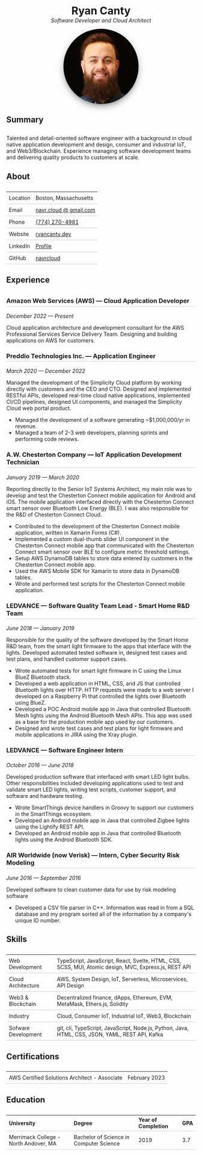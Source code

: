 <style>
    h1 {
        margin: 0;
        text-align: center;
    }

    h2 {
        position: relative;
        padding-bottom: 0.5em;
    }

    h2:before {
        content: "";
        position: absolute;
        left: 0;
        bottom: 0;
        width : 3em;
        border-bottom: 3px solid {palette.primary.main};
    }

    h3 {
        border-bottom: 1px solid #ccc;
        padding-bottom: 0.25em;
    }

    table {
        border-collapse: collapse;
    }

    tr {
        border-bottom: 1px solid #ccc;
    }

    td {
        padding: 0.5em;
    }

    .headshot {
        position: relative;
        overflow: hidden;
        width: 200px;
        height: 200px;
        border-radius: 50%;
        margin: 0 auto;
        box-shadow: 0px 6px 6px -3px rgba(0,0,0,0.2),0px 10px 14px 1px rgba(0,0,0,0.14),0px 4px 18px 3px rgba(0,0,0,0.12);
        border: 3px solid {palette.primary.main};
    }

    .headshot img {
        width: 100%;
        height: auto;
    }
</style>

# Ryan Canty

<p style="margin-top: 0; text-align: center;"><em>Software Developer and Cloud Architect</em></p>

<div class='headshot'>
    <img src='images/Headshot.jpg'>
</div>

## Summary

Talented and detail-oriented software engineer with a background in cloud native application development and design, consumer and industrial IoT, and Web3/Blockchain. Experience managing software development teams and delivering quality products to customers at scale.

## About

|          |                                                                                                                      |
| -------- | -------------------------------------------------------------------------------------------------------------------- |
| Location | Boston, Massachusetts                                                                                                |
| Email    | <a href="mailto:nayr.cloud@gmail.com" style="color:{palette.text.primary}">nayr.cloud @ gmail.com</a>                |
| Phone    | <a href="tel:+17742704981" style="color:{palette.text.primary}">(774) 270-4981</a>                                   |
| Website  | <a href="https://ryancanty.dev" target="website" style="color:{palette.text.primary}">ryancanty.dev</a>              |
| LinkedIn | <a href="https://www.linkedin.com/in/ryan-canty/" target="LinkedIn" style="color:{palette.text.primary}">Profile</a> |
| GitHub   | <a href="https://github.com/nayrcloud/" target="GitHub" style="color:{palette.text.primary}">nayrcloud</a>           |

## Experience

### **Amazon Web Services (AWS)** — Cloud Application Developer

_December 2022 — Present_

Cloud application architecture and development consultant for the AWS Professional Services Service Delivery Team. Designing and building applications on AWS for customers.

### **Preddio Technologies Inc.** — Application Engineer

_March 2020 — December 2022_

Managed the development of the Simplicity Cloud platform by working directly with customers and the CEO and CTO. Designed and implemented RESTful APIs, developed real-time cloud native applications, implemented CI/CD pipelines, designed UI components, and managed the Simplicity Cloud web portal product.

-   Managed the development of a software generating ~$1,000,000/yr in revenue.
-   Managed a team of 2-3 web developers, planning sprints and performing code reviews.

### **A.W. Chesterton Company** — IoT Application Development Technician

_January 2019 — March 2020_

Reporting directly to the Senior IoT Systems Architect, my main role was to develop and test the Chesterton Connect mobile application for Android and iOS. The mobile application interfaced directly with the Chesterton Connect smart sensor over Bluetooth Low Energy (BLE). I was also responsible for the R&D of Chesterton Connect Cloud.

-   Contributed to the development of the Chesterton Connect mobile application, written in Xamarin Forms (C#).
-   Implemented a custom dual-thumb slider UI component in the Chesterton Connect mobile app that communicated with the Chesterton Connect smart sensor over BLE to configure metric threshold settings.
-   Setup AWS DynamoDB tables to store data entered by customers in the Chesterton Connect mobile app.
-   Used the AWS Mobile SDK for Xamarin to store data in DynamoDB tables.
-   Wrote and performed test scripts for the Chesterton Connect mobile application.

### **LEDVANCE** — Software Quality Team Lead - Smart Home R&D Team

_June 2018 — January 2019_

Responsible for the quality of the software developed by the Smart Home R&D team, from the smart light firmware to the apps that interface with the lights. Developed automated tested software in, designed test cases and test plans, and handled customer support cases.

-   Wrote automated tests for smart light firmware in C using the Linux BlueZ Bluetooth stack.
-   Developed a web application in HTML, CSS, and JS that controlled Bluetooth lights over HTTP. HTTP requests were made to a web server I developed on a Raspberry Pi that controlled the lights over Bluetooth using BlueZ.
-   Developed a POC Android mobile app in Java that controlled Bluetooth Mesh lights using the Android Bluetooth Mesh APIs. This app was used as a base for the production mobile app used by our customers.
-   Designed and wrote test cases and test plans for light firmware and mobile applications in JIRA using the Xray plugin.

### **LEDVANCE** — Software Engineer Intern

_October 2016 — June 2018_

Developed production software that interfaced with smart LED light bulbs. Other responsibilities included developing applications used to test and validate smart LED lights, writing test scripts, customer support, and software and hardware testing.

-   Wrote SmartThings device handlers in Groovy to support our customers in the SmartThings ecosystem.
-   Developed an Android mobile app in Java that controlled Zigbee lights using the Lightify REST API.
-   Developed an Android mobile app in Java that controlled Bluetooth lights using the Android Bluetooth SDK.

### **AIR Worldwide (now Verisk)** — Intern, Cyber Security Risk Modeling

_June 2016 — September 2016_

Developed software to clean customer data for use by risk modeling software

-   Developed a CSV file parser in C++. Information was read in from a SQL database and my program sorted all of the information by a company's unique ID number.

## Skills

|                     |                                                                                                       |
| ------------------- | ----------------------------------------------------------------------------------------------------- |
| Web Development     | TypeScript, JavaScript, React, Svelte, HTML, CSS, SCSS, MUI, Atomic design, MVC, Express.js, REST API |
| Cloud Architecture  | AWS, System Design, IoT, Serverless, Microservices, API Design                                        |
| Web3 & Blockchain   | Decentralized finance, dApps, Ethereum, EVM, MetaMask, Ethers.js, Solidity                            |
| Industry            | Cloud, Consumer IoT, Industrial IoT, Web3, Blockchain                                                 |
| Sofware Development | git, cli, TypeScript, JavaScript, Node.js, Python, Java, HTML, CSS, JSON, YAML, REST API, Kafka       |

## Certifications

|                                               |               |
| --------------------------------------------- | ------------- |
| AWS Certified Solutions Architect - Associate | February 2023 |

## Education

| University                            | Degree                                  | Year of Completion | GPA |
| :------------------------------------ | :-------------------------------------- | :----------------- | :-- |
| Merrimack College - North Andover, MA | Bachelor of Science in Computer Science | 2019               | 3.7 |
